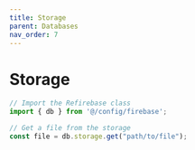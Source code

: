 ```yaml
---
title: Storage
parent: Databases
nav_order: 7
---
```


# Storage

```javascript
// Import the Refirebase class
import { db } from '@/config/firebase';

// Get a file from the storage
const file = db.storage.get("path/to/file");
```